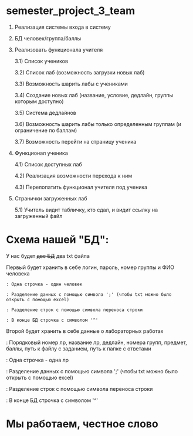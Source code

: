 # semester_project_3_team
1) Реализация системы входа в систему


2) БД человек/группа/баллы


3) Реализовать функционала учителя

	3.1) Список учеников
	
	3.2) Список лаб (возможность загрузки новых лаб)
	
	3.3) Возможность шарить лабы с учениками

	3.4) Создание новых лаб (название, условие, дедлайн, группы которым доступно)

	3.5) Система дедлайнов

	3.6) Возможность шарить лабы только определенным группам (и ограничение по баллам)

	3.7) Возможность перейти на страницу ученика


4) Функционал ученика

	4.1) Список доступных лаб

	4.2) Реализация возможности перехода к ним

	4.3) Перелопатить функционал учителя под ученика



5) Странички загруженных лаб
	
	5.1) Учитель видит табличку, кто сдал, и видит ссылку на загруженный файл



# Схема нашей "БД":

У нас будет ~~две БД~~ два txt файла

Первый будет хранить в себе логин, пароль, номер группы и ФИО человека

	: Одна строчка - один человек
 
	: Разделение данных с помощью символа ';' (чтобы txt можно было открыть с помощью excel)
 
	: Разделение строк с помощью символа переноса строки
 
	: В конце БД строчка с символом '^'
 
 
Второй будет хранить в себе данные о лабораторных работах

 : Порядковый номер лр, название лр, дедлайн, номера групп, предмет, баллы, путь к файлу с заданием, путь к папке с ответами
 
 : Одна строчка - одна лр
 
 : Разделение данных с помощью символа ';' (чтобы txt можно было открыть с помощью excel)
 
 : Разделение строк с помощью символа переноса строки
 
 : В конце БД строчка с символом '^'
 

# Мы работаем, честное слово

